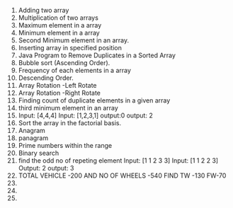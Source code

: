 1) Adding two array
2) Multiplication of two arrays
3) Maximum element in a array
4) Minimum element in a array
5) Second Minimum element in an array.
6) Inserting array in  specified position
7) Java Program to Remove Duplicates in a Sorted Array
8) Bubble sort (Ascending Order).
9) Frequency of each elements in a array
10) Descending Order.
11) Array Rotation -Left Rotate
12) Array Rotation -Right Rotate
13) Finding count of duplicate elements in a given array
14) third minimum element in an array
15) Input: [4,4,4]   Input:  [1,2,3,1]
    output:0         output: 2
16) Sort the array in the factorial basis.
17) Anagram
18) panagram
19) Prime numbers within the range
20) Binary search
21) find the odd no of repeting element
     Input: [1 1 2 3 3]   Input: [1 1 2 2 3]
     Output: 2             output: 3
22)  TOTAL VEHICLE -200 AND NO OF WHEELS -540
     FIND TW -130 FW-70
23) 
24) 
25) 
